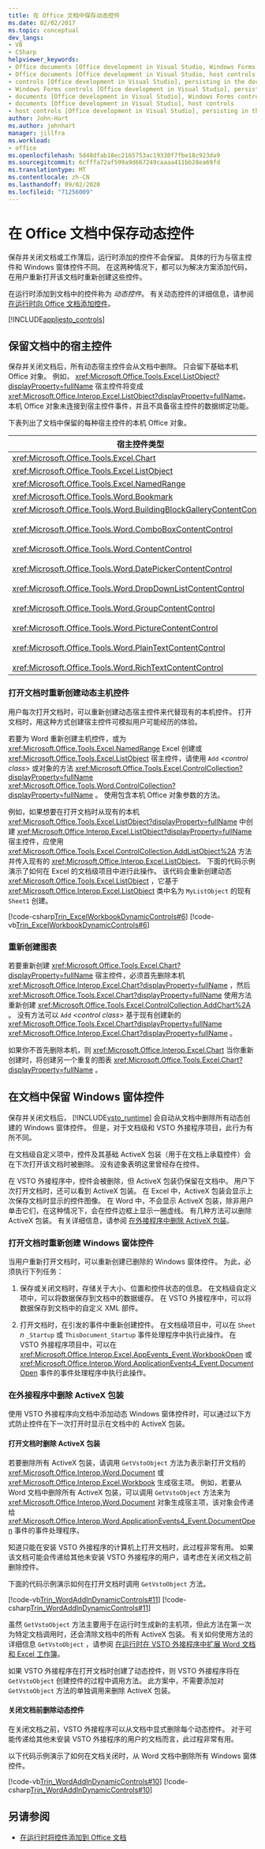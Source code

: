 ```yaml
---
title: 在 Office 文档中保存动态控件
ms.date: 02/02/2017
ms.topic: conceptual
dev_langs:
- VB
- CSharp
helpviewer_keywords:
- Office documents [Office development in Visual Studio, Windows Forms controls
- Office documents [Office development in Visual Studio, host controls
- controls [Office development in Visual Studio], persisting in the document
- Windows Forms controls [Office development in Visual Studio], persisting in the document
- documents [Office development in Visual Studio], Windows Forms controls
- documents [Office development in Visual Studio], host controls
- host controls [Office development in Visual Studio], persisting in the document
author: John-Hart
ms.author: johnhart
manager: jillfra
ms.workload:
- office
ms.openlocfilehash: 5d48dfab18ec2165753ac19330f7fbe18c923da9
ms.sourcegitcommit: 6cfffa72af599a9d667249caaaa411bb28ea69fd
ms.translationtype: MT
ms.contentlocale: zh-CN
ms.lasthandoff: 09/02/2020
ms.locfileid: "71256009"
---
```

# <a name="persist-dynamic-controls-in-office-documents"></a>在 Office 文档中保存动态控件

保存并关闭文档或工作薄后，运行时添加的控件不会保留。 具体的行为与宿主控件和 Windows 窗体控件不同。 在这两种情况下，都可以为解决方案添加代码，在用户重新打开该文档时重新创建这些控件。

在运行时添加到文档中的控件称为 *动态控件*。 有关动态控件的详细信息，请参阅 [在运行时向 Office 文档添加控件](../vsto/adding-controls-to-office-documents-at-run-time.md)。

[!INCLUDE[appliesto_controls](../vsto/includes/appliesto-controls-md.md)]

## <a name="persist-host-controls-in-the-document"></a>保留文档中的宿主控件

保存并关闭文档后，所有动态宿主控件会从文档中删除。 只会留下基础本机 Office 对象。 例如， <xref:Microsoft.Office.Tools.Excel.ListObject?displayProperty=fullName> 宿主控件将变成 <xref:Microsoft.Office.Interop.Excel.ListObject?displayProperty=fullName>。 本机 Office 对象未连接到宿主控件事件，并且不具备宿主控件的数据绑定功能。

下表列出了文档中保留的每种宿主控件的本机 Office 对象。

|宿主控件类型|本机 Office 对象类型|
|-----------------------|-------------------------------|
|<xref:Microsoft.Office.Tools.Excel.Chart>|<xref:Microsoft.Office.Interop.Excel.Chart>|
|<xref:Microsoft.Office.Tools.Excel.ListObject>|<xref:Microsoft.Office.Interop.Excel.ListObject>|
|<xref:Microsoft.Office.Tools.Excel.NamedRange>|<xref:Microsoft.Office.Interop.Excel.Range>|
|<xref:Microsoft.Office.Tools.Word.Bookmark>|<xref:Microsoft.Office.Interop.Word.Bookmark>|
|<xref:Microsoft.Office.Tools.Word.BuildingBlockGalleryContentControl><br /><br /> <xref:Microsoft.Office.Tools.Word.ComboBoxContentControl><br /><br /> <xref:Microsoft.Office.Tools.Word.ContentControl><br /><br /> <xref:Microsoft.Office.Tools.Word.DatePickerContentControl><br /><br /> <xref:Microsoft.Office.Tools.Word.DropDownListContentControl><br /><br /> <xref:Microsoft.Office.Tools.Word.GroupContentControl><br /><br /> <xref:Microsoft.Office.Tools.Word.PictureContentControl><br /><br /> <xref:Microsoft.Office.Tools.Word.PlainTextContentControl><br /><br /> <xref:Microsoft.Office.Tools.Word.RichTextContentControl>|<xref:Microsoft.Office.Interop.Word.ContentControl>|

### <a name="re-create-dynamic-host-controls-when-documents-are-opened"></a>打开文档时重新创建动态主机控件

用户每次打开文档时，可以重新创建动态宿主控件来代替现有的本机控件。 打开文档时，用这种方式创建宿主控件可模拟用户可能经历的体验。

若要为 Word 重新创建主机控件，或为 <xref:Microsoft.Office.Tools.Excel.NamedRange> Excel 创建或 <xref:Microsoft.Office.Tools.Excel.ListObject> 宿主控件，请使用 `Add` \<*control class*> 或对象的方法 <xref:Microsoft.Office.Tools.Excel.ControlCollection?displayProperty=fullName> <xref:Microsoft.Office.Tools.Word.ControlCollection?displayProperty=fullName> 。 使用包含本机 Office 对象参数的方法。

例如，如果想要在打开文档时从现有的本机 <xref:Microsoft.Office.Tools.Excel.ListObject?displayProperty=fullName> 中创建 <xref:Microsoft.Office.Interop.Excel.ListObject?displayProperty=fullName> 宿主控件，应使用 <xref:Microsoft.Office.Tools.Excel.ControlCollection.AddListObject%2A> 方法并传入现有的 <xref:Microsoft.Office.Interop.Excel.ListObject>。 下面的代码示例演示了如何在 Excel 的文档级项目中进行此操作。 该代码会重新创建动态 <xref:Microsoft.Office.Tools.Excel.ListObject> ，它基于 <xref:Microsoft.Office.Interop.Excel.ListObject> 类中名为 `MyListObject` 的现有 `Sheet1` 创建。

[!code-csharp[Trin_ExcelWorkbookDynamicControls#6](../vsto/codesnippet/CSharp/trin_excelworkbookdynamiccontrols4/Sheet1.cs#6)]
[!code-vb[Trin_ExcelWorkbookDynamicControls#6](../vsto/codesnippet/VisualBasic/trin_excelworkbookdynamiccontrols4/Sheet1.vb#6)]

### <a name="re-create-chart"></a>重新创建图表

若要重新创建 <xref:Microsoft.Office.Tools.Excel.Chart?displayProperty=fullName> 宿主控件，必须首先删除本机 <xref:Microsoft.Office.Interop.Excel.Chart?displayProperty=fullName> ，然后 <xref:Microsoft.Office.Tools.Excel.Chart?displayProperty=fullName> 使用方法重新创建 <xref:Microsoft.Office.Tools.Excel.ControlCollection.AddChart%2A> 。 没有方法可以 `Add` \<*control class*> 基于现有创建新的 <xref:Microsoft.Office.Tools.Excel.Chart?displayProperty=fullName> <xref:Microsoft.Office.Interop.Excel.Chart?displayProperty=fullName> 。

如果你不首先删除本机，则 <xref:Microsoft.Office.Interop.Excel.Chart> 当你重新创建时，将创建另一个重复的图表 <xref:Microsoft.Office.Tools.Excel.Chart?displayProperty=fullName> 。

## <a name="persist-windows-forms-controls-in-documents"></a>在文档中保留 Windows 窗体控件

保存并关闭文档后， [!INCLUDE[vsto_runtime](../vsto/includes/vsto-runtime-md.md)] 会自动从文档中删除所有动态创建的 Windows 窗体控件。 但是，对于文档级和 VSTO 外接程序项目，此行为有所不同。

在文档级自定义项中，控件及其基础 ActiveX 包装（用于在文档上承载控件）会在下次打开该文档时被删除。 没有迹象表明这里曾经存在控件。

在 VSTO 外接程序中，控件会被删除，但 ActiveX 包装仍保留在文档中。 用户下次打开文档时，还可以看到 ActiveX 包装。 在 Excel 中，ActiveX 包装会显示上次保存文档时显示的控件图像。 在 Word 中，不会显示 ActiveX 包装，除非用户单击它们，在这种情况下，会在控件边框上显示一圈虚线。 有几种方法可以删除 ActiveX 包装。 有关详细信息，请参阅 [在外接程序中删除 ActiveX 包装](#removingActiveX)。

### <a name="re-create-windows-forms-controls-when-documents-are-opened"></a>打开文档时重新创建 Windows 窗体控件

当用户重新打开文档时，可以重新创建已删除的 Windows 窗体控件。 为此，必须执行下列任务：

1. 保存或关闭文档时，存储关于大小、位置和控件状态的信息。 在文档级自定义项中，可以将数据保存到文档中的数据缓存。 在 VSTO 外接程序中，可以将数据保存到文档中的自定义 XML 部件。

2. 打开文档时，在引发的事件中重新创建控件。 在文档级项目中，可以在 `Sheet` *n* `_Startup` 或 `ThisDocument_Startup` 事件处理程序中执行此操作。 在 VSTO 外接程序项目中，可以在 <xref:Microsoft.Office.Interop.Excel.AppEvents_Event.WorkbookOpen> 或 <xref:Microsoft.Office.Interop.Word.ApplicationEvents4_Event.DocumentOpen> 事件的事件处理程序中执行此操作。

### <a name="remove-activex-wrappers-in-an-add-in"></a><a name="removingActiveX"></a> 在外接程序中删除 ActiveX 包装

使用 VSTO 外接程序向文档中添加动态 Windows 窗体控件时，可以通过以下方式防止控件在下一次打开时显示在文档中的 ActiveX 包装。

#### <a name="remove-activex-wrappers-when-the-document-is-opened"></a>打开文档时删除 ActiveX 包装

若要删除所有 ActiveX 包装，请调用 `GetVstoObject` 方法为表示新打开文档的 <xref:Microsoft.Office.Interop.Word.Document> 或 <xref:Microsoft.Office.Interop.Excel.Workbook> 生成宿主项。 例如，若要从 Word 文档中删除所有 ActiveX 包装，可以调用 `GetVstoObject` 方法来为 <xref:Microsoft.Office.Interop.Word.Document> 对象生成宿主项，该对象会传递给 <xref:Microsoft.Office.Interop.Word.ApplicationEvents4_Event.DocumentOpen> 事件的事件处理程序。

知道只能在安装 VSTO 外接程序的计算机上打开文档时，此过程非常有用。 如果该文档可能会传递给其他未安装 VSTO 外接程序的用户，请考虑在关闭文档之前删除控件。

下面的代码示例演示如何在打开文档时调用 `GetVstoObject` 方法。

[!code-vb[Trin_WordAddInDynamicControls#11](../vsto/codesnippet/VisualBasic/trin_wordaddindynamiccontrols/ThisAddIn.vb#11)]
[!code-csharp[Trin_WordAddInDynamicControls#11](../vsto/codesnippet/CSharp/Trin_WordAddInDynamicControls/ThisAddIn.cs#11)]

虽然 `GetVstoObject` 方法主要用于在运行时生成新的主机项，但此方法在第一次为特定文档调用时，还会清除文档中的所有 ActiveX 包装。 有关如何使用方法的详细信息 `GetVstoObject` ，请参阅 [在运行时在 VSTO 外接程序中扩展 Word 文档和 Excel 工作簿](../vsto/extending-word-documents-and-excel-workbooks-in-vsto-add-ins-at-run-time.md)。

如果 VSTO 外接程序在打开文档时创建了动态控件，则 VSTO 外接程序将在 `GetVstoObject` 创建控件的过程中调用方法。 此方案中，不需要添加对 `GetVstoObject` 方法的单独调用来删除 ActiveX 包装。

#### <a name="remove-the-dynamic-controls-before-the-document-is-closed"></a>关闭文档前删除动态控件

在关闭文档之前，VSTO 外接程序可以从文档中显式删除每个动态控件。 对于可能传递给其他未安装 VSTO 外接程序的用户的文档而言，此过程非常有用。

以下代码示例演示了如何在文档关闭时，从 Word 文档中删除所有 Windows 窗体控件。

[!code-vb[Trin_WordAddInDynamicControls#10](../vsto/codesnippet/VisualBasic/trin_wordaddindynamiccontrols/ThisAddIn.vb#10)]
[!code-csharp[Trin_WordAddInDynamicControls#10](../vsto/codesnippet/CSharp/Trin_WordAddInDynamicControls/ThisAddIn.cs#10)]

## <a name="see-also"></a>另请参阅

- [在运行时将控件添加到 Office 文档](../vsto/adding-controls-to-office-documents-at-run-time.md)
